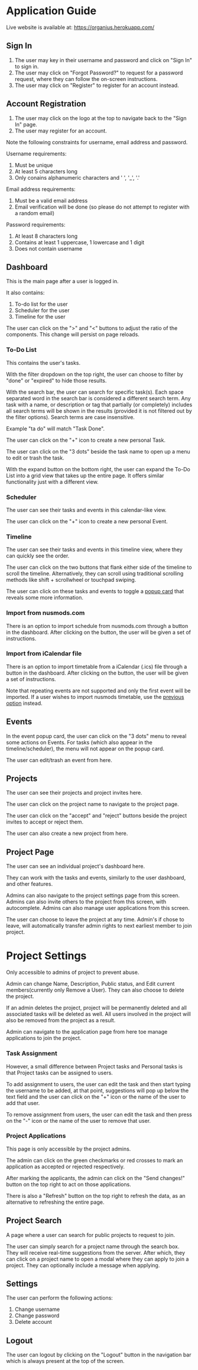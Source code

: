# Application Guide

Live website is available at: https://organius.herokuapp.com/

## Sign In

1. The user may key in their username and password and click on "Sign In" to sign in.
2. The user may click on "Forgot Password?" to request for a password request, where they can follow the on-screen instructions.
3. The user may click on "Register" to register for an account instead.

## Account Registration

1. The user may click on the logo at the top to navigate back to the "Sign In" page.
2. The user may register for an account.

Note the following constraints for username, email address and password.

Username requirements:

1. Must be unique
2. At least 5 characters long
3. Only conains alphanumeric characters and ' ', '\_', '.'

Email address requirements:

1. Must be a valid email address
2. Email verification will be done (so please do not attempt to register with a random email)

Password requirements:

1. At least 8 characters long
2. Contains at least 1 uppercase, 1 lowercase and 1 digit
3. Does not contain username

## Dashboard

This is the main page after a user is logged in.

It also contains:

1. To-do list for the user
2. Scheduler for the user
3. Timeline for the user

The user can click on the ">" and "<" buttons to adjust the ratio of the components. This change will persist on page reloads.

### To-Do List

This contains the user's tasks.

With the filter dropdown on the top right, the user can choose to filter by "done" or "expired" to hide those results.

With the search bar, the user can search for specific task(s). Each space separated word in the search bar is considered a different search term. Any task with a name, or description or tag that partially (or completely) includes all search terms will be shown in the results (provided it is not filtered out by the filter options). Search terms are case insensitive.

Example "ta do" will match "Task Done".

The user can click on the "+" icon to create a new personal Task.

The user can click on the "3 dots" beside the task name to open up a menu to edit or trash the task.

With the expand button on the bottom right, the user can expand the To-Do List into a grid view that takes up the entire page. It offers similar functionality just with a different view.

### Scheduler

The user can see their tasks and events in this calendar-like view.

The user can click on the "+" icon to create a new personal Event.

### Timeline

The user can see their tasks and events in this timeline view, where they can quickly see the order.

The user can click on the two buttons that flank either side of the timeline to scroll the timeline. Alternatively, they can scroll using traditional scrolling methods like shift + scrollwheel or touchpad swiping.

The user can click on these tasks and events to toggle a [popup card](#events) that reveals some more information.

### Import from nusmods.com

There is an option to import schedule from nusmods.com through a button in the dashboard. After clicking on the button, the user will be given a set of instructions.

### Import from iCalendar file

There is an option to import timetable from a iCalendar (.ics) file through a button in the dashboard. After clicking on the button, the user will be given a set of instructions.

Note that repeating events are not supported and only the first event will be imported. If a user wishes to import nusmods timetable, use the [previous option](#import-from-nusmodscom) instead.

## Events

In the event popup card, the user can click on the "3 dots" menu to reveal some actions on Events. For tasks (which also appear in the timeline/scheduler), the menu will not appear on the popup card.

The user can edit/trash an event from here.

## Projects

The user can see their projects and project invites here.

The user can click on the project name to navigate to the project page.

The user can click on the "accept" and "reject" buttons beside the project invites to accept or reject them.

The user can also create a new project from here.

## Project Page

The user can see an individual project's dashboard here.

They can work with the tasks and events, similarly to the user dashboard, and other features.

Admins can also navigate to the project settings page from this screen. Admins can also invite others to the project from this screen, with autocomplete. Admins can also manage user applications from this screen.

The user can choose to leave the project at any time. Admin's if chose to leave, will automatically transfer admin rights to next earliest member to join project.

# Project Settings

Only accessible to admins of project to prevent abuse.

Admin can change Name, Description, Public status, and Edit current members(currently only Remove a User). They can also choose to delete the project.

If an admin deletes the project, project will be permanently deleted and all associated tasks will be deleted as well. All users involved in the project will also be removed from the project as a result.

Admin can navigate to the application page from here toe manage applications to join the project.

### Task Assignment

However, a small difference between Project tasks and Personal tasks is that Project tasks can be assigned to users.

To add assignment to users, the user can edit the task and then start typing the username to be added, at that point, suggestions will pop up below the text field and the user can click on the "+" icon or the name of the user to add that user.

To remove assignment from users, the user can edit the task and then press on the "-" icon or the name of the user to remove that user.

### Project Applications

This page is only accessible by the project admins.

The admin can click on the green checkmarks or red crosses to mark an application as accepted or rejected respectively.

After marking the applicants, the admin can click on the "Send changes!" button on the top right to act on those applications.

There is also a "Refresh" button on the top right to refresh the data, as an alternative to refreshing the entire page.

## Project Search

A page where a user can search for public projects to request to join.

The user can simply search for a project name through the search box. They will receive real-time suggestions from the server. After which, they can click on a project name to open a modal where they can apply to join a project. They can optionally include a message when applying.

## Settings

The user can perform the following actions:

1. Change username
2. Change password
3. Delete account

## Logout

The user can logout by clicking on the "Logout" button in the navigation bar which is always present at the top of the screen.
